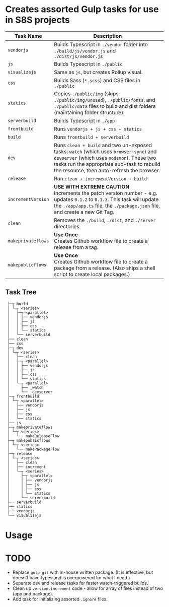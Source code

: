 # Creates assorted Gulp tasks for use in S8S projects

| Task Name | Description |
| --------- | ----------- |
| `vendorjs` | Builds Typescript in `./vendor` folder into `./build/js/vendor.js` and `./dist/js/vendor.js` |
| `js` | Builds Typescript in `./public` |
| `visualizejs` | Same as `js`, but creates Rollup visual. |
| `css` | Builds Sass (`*.scss`) and CSS files in `./public` |
| `statics` | Copies `./public/img` (skips `./public/img/Unused`), `./public/fonts`, and `./public/data` files to build and dist folders (maintaining folder structure). |
| `serverbuild` | Builds Typescript in `./app` |
| `frontbuild` | Runs `vendorjs + js + css + statics` |
| `build` | Runs `frontbuild + serverbuild` |
| `dev` | Runs `clean + build` and two un-exposed tasks: `watch` (which uses `browser-sync`) and `devserver` (which uses `nodemon`). These two tasks run the appropriate sub-task to rebuild the resource, then auto-refresh the browser. |
| `release` | Run `clean + incrementVersion + build` |
| `incrementVersion` | **USE WITH EXTREME CAUTION** <br/> Increments the patch version number - e.g. updates `0.1.2` to `0.1.3`. This task will update the `./app/app.ts` file, the `./package.json` file, and create a new Git Tag. |
| `clean` | Removes the `./build`, `./dist`, and `./server` directories. |
| `makeprivateflows` | **Use Once** <br/> Creates Github workflow file to create a release from a tag. |
| `makepublicflows` | **Use Once** <br/> Creates Github workflow file to create a package from a release. (Also ships a shell script to create local packages.) |

## Task Tree

```
 ├─┬ build
 │ └─┬ <series>
 │   ├─┬ <parallel>
 │   │ ├── vendorjs
 │   │ ├── js
 │   │ ├── css
 │   │ └── statics
 │   └── serverbuild
 ├── clean
 ├── css
 ├─┬ dev
 │ └─┬ <series>
 │   ├── clean
 │   ├─┬ <parallel>
 │   │ ├── vendorjs
 │   │ ├── js
 │   │ ├── css
 │   │ └── statics
 │   └─┬ <parallel>
 │     ├── _watch
 │     └── _devserver
 ├─┬ frontbuild
 │ └─┬ <parallel>
 │   ├── vendorjs
 │   ├── js
 │   ├── css
 │   └── statics
 ├── js
 ├─┬ makeprivateflows
 │ └─┬ <series>
 │   └── makeReleaseFlow
 ├─┬ makepublicflows
 │ └─┬ <series>
 │   └── makePackageFlow
 ├─┬ release
 │ └─┬ <series>
 │   ├── clean
 │   ├── increment
 │   └─┬ <series>
 │     ├─┬ <parallel>
 │     │ ├── vendorjs
 │     │ ├── js
 │     │ ├── css
 │     │ └── statics
 │     └── serverbuild
 ├── serverbuild
 ├── statics
 ├── vendorjs
 └── visualizejs
```

# Usage


# TODO
- Replace `gulp-git` with in-house written package. (It is effective, but doesn't have types and is overpowered for what I need.)
- Separate dev and release tasks for faster watch-triggered builds.
- Clean up `version.increment` code - allow for array of files instead of two (app and package).
- Add task for initializing assorted `.ignore` files.